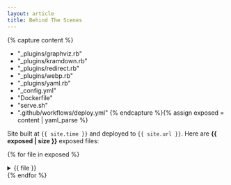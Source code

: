 ```yaml
---
layout: article
title: Behind The Scenes
---
```


{% capture content %}
- "_plugins/graphviz.rb"
- "_plugins/kramdown.rb"
- "_plugins/redirect.rb"
- "_plugins/webp.rb"
- "_plugins/yaml.rb"
- "_config.yml"
- "Dockerfile"
- "serve.sh"
- ".github/workflows/deploy.yml"
{% endcapture %}{% assign exposed = content | yaml_parse %}

Site built at `{{ site.time }}` and deployed to `{{ site.url }}`. Here are **{{ exposed | size }}** exposed files:

{% for file in exposed %}
<details markdown="1"><summary>{{ file }}</summary>
```{{ file | split: "." | last }}
{% include_relative {{ file }} %}```
</details>
{% endfor %}
